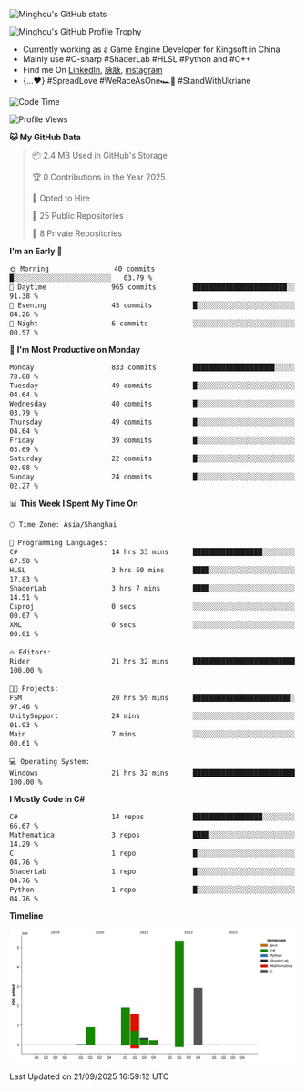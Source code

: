 ![Minghou's GitHub stats](https://github-readme-stats.vercel.app/api?username=Minghou-Lei&include_all_commits=true&show_icons=true&theme=radical)

![Minghou's GitHub Profile Trophy](https://github-profile-trophy.vercel.app/?username=Minghou-Lei&theme=onedark)

- Currently working as a Game Engine Developer for Kingsoft in China
- Mainly use #C-sharp #ShaderLab #HLSL #Python and #C++
- Find me On [LinkedIn](https://www.linkedin.com/in/%E6%98%8E%E7%9A%93-%E6%9D%8E-597356105/), [脉脉](https://maimai.cn/contact/share/card?u=kgmsdwiqpe9a&_share_channel=copy_link), [instagram](https://www.instagram.com/mistletoer76/)
- {...♥️} #SpreadLove #WeRaceAsOne🏎🌈 #StandWithUkriane

<!-- ![Minghou's GitHub stats](https://github-readme-stats.vercel.app/api/top-langs/?username=Minghou-lei&layout=compact&theme=radical) -->

<!--START_SECTION:waka-->
![Code Time](http://img.shields.io/badge/Code%20Time-996%20hrs%2010%20mins-blue)

![Profile Views](http://img.shields.io/badge/Profile%20Views-0-blue)

**🐱 My GitHub Data** 

> 📦 2.4 MB Used in GitHub's Storage 
 > 
> 🏆 0 Contributions in the Year 2025
 > 
> 💼 Opted to Hire
 > 
> 📜 25 Public Repositories 
 > 
> 🔑 8 Private Repositories 
 > 
**I'm an Early 🐤** 

```text
🌞 Morning                40 commits          █░░░░░░░░░░░░░░░░░░░░░░░░   03.79 % 
🌆 Daytime                965 commits         ███████████████████████░░   91.38 % 
🌃 Evening                45 commits          █░░░░░░░░░░░░░░░░░░░░░░░░   04.26 % 
🌙 Night                  6 commits           ░░░░░░░░░░░░░░░░░░░░░░░░░   00.57 % 
```
📅 **I'm Most Productive on Monday** 

```text
Monday                   833 commits         ████████████████████░░░░░   78.88 % 
Tuesday                  49 commits          █░░░░░░░░░░░░░░░░░░░░░░░░   04.64 % 
Wednesday                40 commits          █░░░░░░░░░░░░░░░░░░░░░░░░   03.79 % 
Thursday                 49 commits          █░░░░░░░░░░░░░░░░░░░░░░░░   04.64 % 
Friday                   39 commits          █░░░░░░░░░░░░░░░░░░░░░░░░   03.69 % 
Saturday                 22 commits          █░░░░░░░░░░░░░░░░░░░░░░░░   02.08 % 
Sunday                   24 commits          █░░░░░░░░░░░░░░░░░░░░░░░░   02.27 % 
```


📊 **This Week I Spent My Time On** 

```text
🕑︎ Time Zone: Asia/Shanghai

💬 Programming Languages: 
C#                       14 hrs 33 mins      █████████████████░░░░░░░░   67.58 % 
HLSL                     3 hrs 50 mins       ████░░░░░░░░░░░░░░░░░░░░░   17.83 % 
ShaderLab                3 hrs 7 mins        ████░░░░░░░░░░░░░░░░░░░░░   14.51 % 
Csproj                   0 secs              ░░░░░░░░░░░░░░░░░░░░░░░░░   00.07 % 
XML                      0 secs              ░░░░░░░░░░░░░░░░░░░░░░░░░   00.01 % 

🔥 Editors: 
Rider                    21 hrs 32 mins      █████████████████████████   100.00 % 

🐱‍💻 Projects: 
FSM                      20 hrs 59 mins      ████████████████████████░   97.46 % 
UnitySupport             24 mins             ░░░░░░░░░░░░░░░░░░░░░░░░░   01.93 % 
Main                     7 mins              ░░░░░░░░░░░░░░░░░░░░░░░░░   00.61 % 

💻 Operating System: 
Windows                  21 hrs 32 mins      █████████████████████████   100.00 % 
```

**I Mostly Code in C#** 

```text
C#                       14 repos            █████████████████░░░░░░░░   66.67 % 
Mathematica              3 repos             ████░░░░░░░░░░░░░░░░░░░░░   14.29 % 
C                        1 repo              █░░░░░░░░░░░░░░░░░░░░░░░░   04.76 % 
ShaderLab                1 repo              █░░░░░░░░░░░░░░░░░░░░░░░░   04.76 % 
Python                   1 repo              █░░░░░░░░░░░░░░░░░░░░░░░░   04.76 % 
```



**Timeline**

![Lines of Code chart](https://raw.githubusercontent.com/Minghou-Lei/Minghou-Lei/main/assets/bar_graph.png)


 Last Updated on 21/09/2025 16:59:12 UTC
<!--END_SECTION:waka-->
